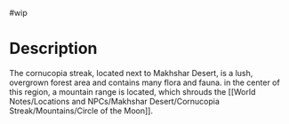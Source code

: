 #wip
# Description
The cornucopia streak, located next to Makhshar Desert, is a lush, overgrown forest area and contains many flora and fauna. in the center of this region, a mountain range is located, which shrouds the [[World Notes/Locations and NPCs/Makhshar Desert/Cornucopia Streak/Mountains/Circle of the Moon]].